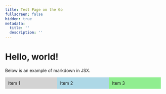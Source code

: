 ```yaml
---
title: Test Page on the Go
fullscreen: false
hidden: true
metadata:
  title: ''
  description: ''
---
```

# Hello, world!

Below is an example of markdown in JSX.

<div style="display: flex; justify-content: space-between;">
  <div style="flex: 1; padding: 10px; background-color: lightgray;">Item 1</div>
  <div style="flex: 1; padding: 10px; background-color: lightblue;">Item 2</div>
  <div style="flex: 1; padding: 10px; background-color: lightgreen;">Item 3</div>
</div>